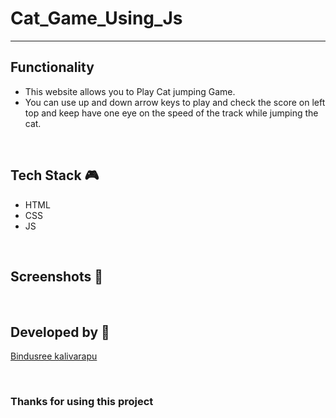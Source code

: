 # Cat_Game_Using_Js

--- 

## **Functionality**

- This website allows you to Play Cat jumping Game. 
- You can use up and down arrow keys to play and check the score on left top and keep have one eye on the speed of the track while jumping the cat. 


<br>

## **Tech Stack 🎮**

- HTML
- CSS
- JS


<br>

## **Screenshots 📸**



<br>

## **Developed by 👦**

[Bindusree kalivarapu](https://github.com/Kalivarapubindusree)

<br>

### **Thanks for using this project**